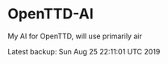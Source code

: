 # OpenTTD-AI
My AI for OpenTTD, will use primarily air

Latest backup: Sun Aug 25 22:11:01 UTC 2019
